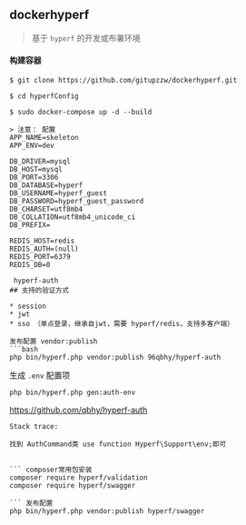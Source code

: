 
## dockerhyperf

> 基于 `hyperf` 的开发或布署环境


#### 构建容器

```shell
$ git clone https://github.com/gitupzzw/dockerhyperf.git 

$ cd hyperfConfig

$ sudo docker-compose up -d --build

> 注意： 配置
APP_NAME=skeleton
APP_ENV=dev

DB_DRIVER=mysql
DB_HOST=mysql
DB_PORT=3306
DB_DATABASE=hyperf
DB_USERNAME=hyperf_guest
DB_PASSWORD=hyperf_guest_password
DB_CHARSET=utf8mb4
DB_COLLATION=utf8mb4_unicode_ci
DB_PREFIX=

REDIS_HOST=redis
REDIS_AUTH=(null)
REDIS_PORT=6379
REDIS_DB=0

 hyperf-auth
## 支持的验证方式

* session
* jwt
* sso （单点登录，继承自jwt，需要 hyperf/redis，支持多客户端）

发布配置 vendor:publish
```bash
php bin/hyperf.php vendor:publish 96qbhy/hyperf-auth
```

生成 `.env` 配置项
```bash
php bin/hyperf.php gen:auth-env
```
https://github.com/qbhy/hyperf-auth


```[ERROR] Error: Call to undefined function Qbhy\HyperfAuth\env() in /var/www/hyperf-skeleton/vendor/96qbhy/hyperf-auth/src/AuthCommand.php:34
Stack trace:

找到 AuthCommand类 use function Hyperf\Support\env;即可


``` composer常用包安装
composer require hyperf/validation
composer require hyperf/swagger

``` 发布配置
php bin/hyperf.php vendor:publish hyperf/swagger
